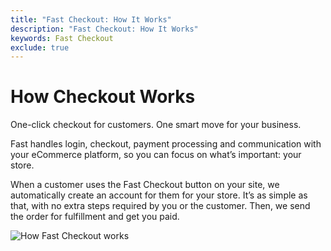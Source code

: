 ```yaml
---
title: "Fast Checkout: How It Works"
description: "Fast Checkout: How It Works"
keywords: Fast Checkout
exclude: true
---
```


# How Checkout Works

One-click checkout for customers. One smart move for your business.

Fast handles login, checkout, payment processing and communication with your eCommerce platform, so you can focus on what’s important: your store.

When a customer uses the Fast Checkout button on your site, we automatically create an account for them for your store. It’s as simple as that, with no extra steps required by you or the customer. Then, we send the order for fulfillment and get you paid.

![How Fast Checkout works](images/fast-checkout/how-checkout-works.png)
